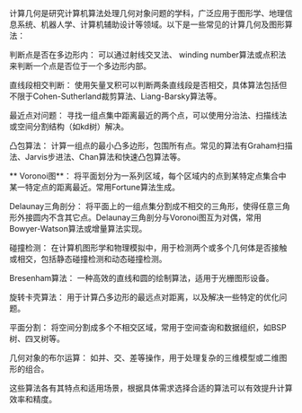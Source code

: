 计算几何是研究计算机算法处理几何对象问题的学科，广泛应用于图形学、地理信息系统、机器人学、计算机辅助设计等领域。以下是一些常见的计算几何及图形算法：

判断点是否在多边形内：
可以通过射线交叉法、 winding number算法或点积法来判断一个点是否位于一个多边形内部。

直线段相交判断：
使用矢量叉积可以判断两条直线段是否相交，具体算法包括但不限于Cohen-Sutherland裁剪算法、Liang-Barsky算法等。

最近点对问题：
寻找一组点集中距离最近的两个点，可以使用分治法、扫描线法或空间分割结构（如kd树）解决。

凸包算法：
计算一组点的最小凸多边形，包围所有点。常见的算法有Graham扫描法、Jarvis步进法、Chan算法和快速凸包算法等。

** Voronoi图**：
将平面划分为一系列区域，每个区域内的点到某特定点集合中某一特定点的距离最近。常用Fortune算法生成。

Delaunay三角剖分：
将平面上的一组点集分割成不相交的三角形，使得任意三角形外接圆内不含其它点。Delaunay三角剖分与Voronoi图互为对偶，常用Bowyer-Watson算法或增量算法实现。

碰撞检测：
在计算机图形学和物理模拟中，用于检测两个或多个几何体是否接触或相交，包括静态碰撞检测和动态碰撞检测。

Bresenham算法：
一种高效的直线和圆的绘制算法，适用于光栅图形设备。

旋转卡壳算法：
用于计算凸多边形的最远点对距离，以及解决一些特定的优化问题。

平面分割：
将空间分割成多个不相交区域，常用于空间查询和数据组织，如BSP树、四叉树等。

几何对象的布尔运算：
如并、交、差等操作，用于处理复杂的三维模型或二维图形的组合。

这些算法各有其特点和适用场景，根据具体需求选择合适的算法可以有效提升计算效率和精度。